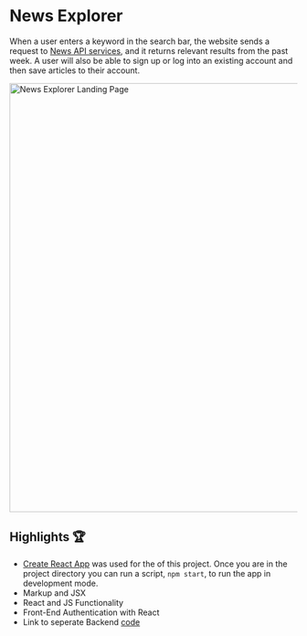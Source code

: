 # News Explorer
When a user enters a keyword in the search bar, the website sends a request to [News API services](https://newsapi.org/), and it returns relevant results from the past week. A user will also be able to sign up or log into an existing account and then save articles to their account.

<img width="751" alt="News Explorer Landing Page" src="https://user-images.githubusercontent.com/34360644/131021774-bce81694-4a85-48b8-b4fc-593783fd2cc6.png">

## Highlights 🏆
- [Create React App](https://github.com/facebook/create-react-app) was used for the of this project. Once you are in the project directory you can run a script, `npm start`, to run the app in development mode.
- Markup and JSX
- React and JS Functionality
- Front-End Authentication with React
- Link to seperate Backend [code](https://github.com/olivcamj/news-explorer-api) 
